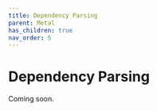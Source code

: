 ```yaml
---
title: Dependency Parsing
parent: Metal
has_children: true
nav_order: 5
---
```


# Dependency Parsing

Coming soon.
